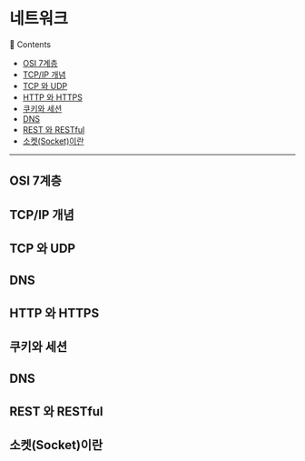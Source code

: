 # 네트워크
🔖 Contents
- [OSI 7계층](#OSI-7계층)
- [TCP/IP 개념](#TCP/IP-개념)
- [TCP 와 UDP](#TCP-와-UDP)
- [HTTP 와 HTTPS](#HTTP-와-HTTPS)
- [쿠키와 세션](#쿠키와-세션)
- [DNS](#DNS)
- [REST 와 RESTful](#REST-와-RESTful)
- [소켓(Socket)이란](#소켓(Socket)이란)

<hr>

## OSI 7계층
## TCP/IP 개념
## TCP 와 UDP
## DNS
## HTTP 와 HTTPS
## 쿠키와 세션
## DNS
## REST 와 RESTful
## 소켓(Socket)이란
